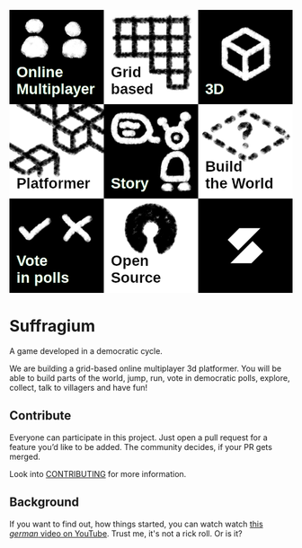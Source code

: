 ![Suffragium vision](branding/Suffragium_vision.png)
# Suffragium
A game developed in a democratic cycle.

We are building a grid-based online multiplayer 3d platformer. You will be able
to build parts of the world, jump, run, vote in democratic polls, explore,
collect, talk to villagers and have fun!

## Contribute
Everyone can participate in this project. Just open a pull request for a feature
you’d like to be added. The community decides, if your PR gets merged.

Look into [CONTRIBUTING](https://github.com/letsgamedev/Suffragium/blob/main/CONTRIBUTING.md#contributing-to-suffragium)
for more information.

## Background
If you want to find out, how things started, you can watch watch
[this *german* video on YouTube](https://www.youtube.com/watch?v=IyOwaiQkkic).
Trust me, it's not a rick roll. Or is it?
